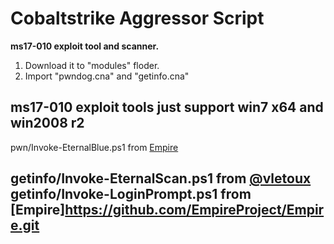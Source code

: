 # Cobaltstrike Aggressor Script

**ms17-010 exploit tool and scanner.**

1. Download it to "modules" floder.
2. Import "pwndog.cna" and "getinfo.cna"

ms17-010 exploit tools just support win7 x64 and win2008 r2
---
pwn/Invoke-EternalBlue.ps1 from [Empire](https://github.com/EmpireProject/Empire.git)

getinfo/Invoke-EternalScan.ps1 from [@vletoux](https://github.com/vletoux/ms17-010-Scanner.git)
getinfo/Invoke-LoginPrompt.ps1 from [Empire]https://github.com/EmpireProject/Empire.git
---